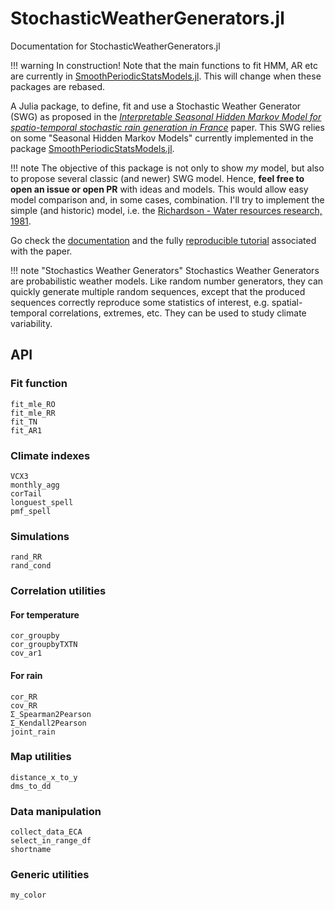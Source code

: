 # StochasticWeatherGenerators.jl

Documentation for StochasticWeatherGenerators.jl

!!! warning
    In construction! Note that the main functions to fit HMM, AR etc are currently in [SmoothPeriodicStatsModels.jl](https://github.com/dmetivie/SmoothPeriodicStatsModels.jl). This will change when these packages are rebased.

A Julia package, to define, fit and use a Stochastic Weather Generator (SWG) as proposed in the [*Interpretable Seasonal Hidden Markov Model for spatio-temporal stochastic rain generation in France*](https://hal.inrae.fr/hal-04621349) paper. 
This SWG relies on some "Seasonal Hidden Markov Models" currently implemented in the package [SmoothPeriodicStatsModels.jl](https://github.com/dmetivie/SmoothPeriodicStatsModels.jl).

!!! note
    The objective of this package is not only to show *my* model, but also to propose several classic (and newer) SWG model. Hence, **feel free to open an issue or open PR** with ideas and models.
    This would allow easy model comparison and, in some cases, combination.
    I'll try to implement the simple (and historic) model, i.e. the [Richardson - Water resources research, 1981](https://agupubs.onlinelibrary.wiley.com/doi/abs/10.1029/wr017i001p00182).

Go check the [documentation](https://dmetivie.github.io/StochasticWeatherGenerators.jl/dev/) and the fully [reproducible tutorial](https://dmetivie.github.io/StochasticWeatherGenerators.jl/dev/examples/tuto_paper/) associated with the paper.

!!! note "Stochastics Weather Generators"
    Stochastics Weather Generators are probabilistic weather models. Like random number generators, they can quickly generate multiple random sequences, except that the produced sequences correctly reproduce some statistics of interest, e.g. spatial-temporal correlations, extremes, etc.
    They can be used to study climate variability.


## API

### Fit function

```@docs
fit_mle_RO
fit_mle_RR
fit_TN
fit_AR1
```

### Climate indexes

```@docs
VCX3
monthly_agg
corTail
longuest_spell
pmf_spell

```

### Simulations

```@docs
rand_RR
rand_cond
```

### Correlation utilities

#### For temperature

```@docs
cor_groupby
cor_groupbyTXTN
cov_ar1
```

#### For rain

```@docs
cor_RR
cov_RR
Σ_Spearman2Pearson
Σ_Kendall2Pearson
joint_rain
```

### Map utilities

```@docs
distance_x_to_y
dms_to_dd
```

### Data manipulation

```@docs
collect_data_ECA
select_in_range_df
shortname
```

### Generic utilities

```@docs
my_color
```
